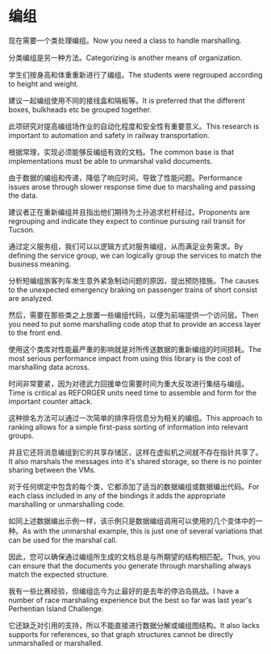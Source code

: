 # 编组

<p><span class="chinese">现在需要一个类处理编组。</span><span class="english">Now you need a class to handle marshalling.</span></p>

<p><span class="chinese">分类编组是另一种方法。</span><span class="english">Categorizing is another means of organization.</span></p>

<p><span class="chinese">学生们按身高和体重重新进行了编组。</span><span class="english">The students were regrouped according to height and weight.</span></p>

<p><span class="chinese">建议一起编组使用不同的接线盒和隔板等。</span><span class="english">It is preferred that the different boxes, bulkheads etc be grouped together.</span></p>

<p><span class="chinese">此项研究对提高编组场作业的自动化程度和安全性有重要意义。</span><span class="english">This research is important to automation and safety in railway transportation.</span></p>

<p><span class="chinese">根据常理，实现必须能够反编组有效的文档。</span><span class="english">The common base is that implementations must be able to unmarshal valid documents.</span></p>

<p><span class="chinese">由于数据的编组和传递，降低了响应时间，导致了性能问题。</span><span class="english">Performance issues arose through slower response time due to marshaling and passing the data.</span></p>

<p><span class="chinese">建议者正在重新编组并且指出他们期待为土孙追求栏杆经过。</span><span class="english">Proponents are regrouping and indicate they expect to continue pursuing rail transit for Tucson.</span></p>

<p><span class="chinese">通过定义服务组，我们可以以逻辑方式对服务编组，从而满足业务需求。</span><span class="english">By defining the service group, we can logically group the services to match the business meaning.</span></p>

<p><span class="chinese">分析短编组旅客列车发生意外紧急制动问题的原因，提出预防措施。</span><span class="english">The causes to the unexpected emergency braking on passenger trains of short consist are analyzed.</span></p>

<p><span class="chinese">然后，需要在那些类之上放置一些编组代码，以便为前端提供一个访问层。</span><span class="english">Then you need to put some marshalling code atop that to provide an access layer to the front end.</span></p>

<p><span class="chinese">使用这个类库对性能最严重的影响就是对所传送数据的重新编组的时间损耗。</span><span class="english">The most serious performance impact from using this library is the cost of marshalling data across.</span></p>

<p><span class="chinese">时间非常要紧，因为对德武力回援单位需要时间为重大反攻进行集结与编组。</span><span class="english">Time is critical as REFORGER units need time to assemble and form for the important counter attack.</span></p>

<p><span class="chinese">这种排名方法可以通过一次简单的排序将信息分为相关的编组。</span><span class="english">This approach to ranking allows for a simple first-pass sorting of information into relevant groups.</span></p>

<p><span class="chinese">并且它还将消息编组到它的共享存储区，这样在虚拟机之间就不存在指针共享了。</span><span class="english">It also marshals the messages into it's shared storage, so there is no pointer sharing between the VMs.</span></p>

<p><span class="chinese">对于任何绑定中包含的每个类，它都添加了适当的数据编组或数据编出代码。</span><span class="english">For each class included in any of the bindings it adds the appropriate marshalling or unmarshalling code.</span></p>

<p><span class="chinese">如同上述数据编出示例一样，该示例只是数据编组调用可以使用的几个变体中的一种。</span><span class="english">As with the unmarshal example, this is just one of several variations that can be used for the marshal call.</span></p>

<p><span class="chinese">因此，您可以确保通过编组所生成的文档总是与所期望的结构相匹配。</span><span class="english">Thus, you can ensure that the documents you generate through marshalling always match the expected structure.</span></p>

<p><span class="chinese">我有一些比赛经验，但编组迄今为止最好的是去年的停泊岛挑战。</span><span class="english">I have a number of race marshaling experience but the best so far was last year's Perhentian Island Challenge.</span></p>

<p><span class="chinese">它还缺乏对引用的支持，所以不能直接进行数据分解或编组图结构。</span><span class="english">It also lacks supports for references, so that graph structures cannot be directly unmarshalled or marshalled.</span></p>

